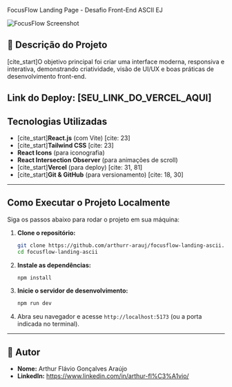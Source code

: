 FocusFlow Landing Page - Desafio Front-End ASCII EJ

![FocusFlow Screenshot](URL_DA_SUA_IMAGEM_AQUI) 
## 📝 Descrição do Projeto


[cite_start]O objetivo principal foi criar uma interface moderna, responsiva e interativa, demonstrando criatividade, visão de UI/UX e boas práticas de desenvolvimento front-end.

**Link do Deploy:** [SEU_LINK_DO_VERCEL_AQUI] 
---

## Tecnologias Utilizadas

* [cite_start]**React.js** (com Vite) [cite: 23]
* [cite_start]**Tailwind CSS** [cite: 23]
* **React Icons** (para iconografia)
* **React Intersection Observer** (para animações de scroll)
* [cite_start]**Vercel** (para deploy) [cite: 31, 81]
* [cite_start]**Git & GitHub** (para versionamento) [cite: 18, 30]

---

## Como Executar o Projeto Localmente

Siga os passos abaixo para rodar o projeto em sua máquina:

1.  **Clone o repositório:**
    ```bash
    git clone https://github.com/arthurr-arauj/focusflow-landing-ascii.git
    cd focusflow-landing-ascii 
    ```
2.  **Instale as dependências:**
    ```bash
    npm install
    ```
3.  **Inicie o servidor de desenvolvimento:**
    ```bash
    npm run dev
    ```
4.  Abra seu navegador e acesse `http://localhost:5173` (ou a porta indicada no terminal).

---

## 👤 Autor

* **Nome:** Arthur Flávio Gonçalves Araújo
* **LinkedIn:** https://www.linkedin.com/in/arthur-fl%C3%A1vio/